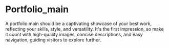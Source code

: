 # Portfolio_main
A portfolio main should be a captivating showcase of your best work, reflecting your skills, style, and versatility. It's the first impression, so make it count with high-quality images, concise descriptions, and easy navigation, guiding visitors to explore further.
